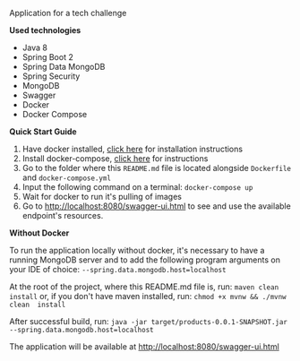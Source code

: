 Application for a tech challenge

**Used technologies**

* Java 8
* Spring Boot 2
* Spring Data MongoDB
* Spring Security
* MongoDB
* Swagger
* Docker
* Docker Compose

**Quick Start Guide**

1. Have docker installed, [click here](https://docs.docker.com/get-docker/) for installation instructions
2. Install docker-compose, [click here](https://docs.docker.com/compose/install/) for instructions
3. Go to the folder where this `README.md` file is located alongside `Dockerfile` and `docker-compose.yml`
4. Input the following command on a terminal:
`docker-compose up`
5. Wait for docker to run it's pulling of images
6. Go to [http://localhost:8080/swagger-ui.html](http://localhost:8080/swagger-ui.html) to see and use the 
available endpoint's resources. 

**Without Docker**

To run the application locally without docker, it's necessary to have a running MongoDB server 
and to add the following program arguments on your IDE of choice: `--spring.data.mongodb.host=localhost`

At the root of the project, where this README.md file is, run:  `maven clean install`  or, if you don't have maven installed, 
run:  `chmod +x mvnw && ./mvnw clean  install`

After successful build, run: `java -jar target/products-0.0.1-SNAPSHOT.jar --spring.data.mongodb.host=localhost`

The application will be available at [http://localhost:8080/swagger-ui.html](http://localhost:8080/swagger-ui.html)
